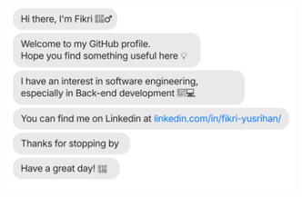 [![](https://raw.githubusercontent.com/fikri-yusrihan/fikri-yusrihan/main/intro.svg)](https://www.linkedin.com/in/fikri-yusrihan/)

<!---
fikri-yusrihan/fikri-yusrihan is a ✨ special ✨ repository because its `README.md` (this file) appears on your GitHub profile.
You can click the Preview link to take a look at your changes.
--->
